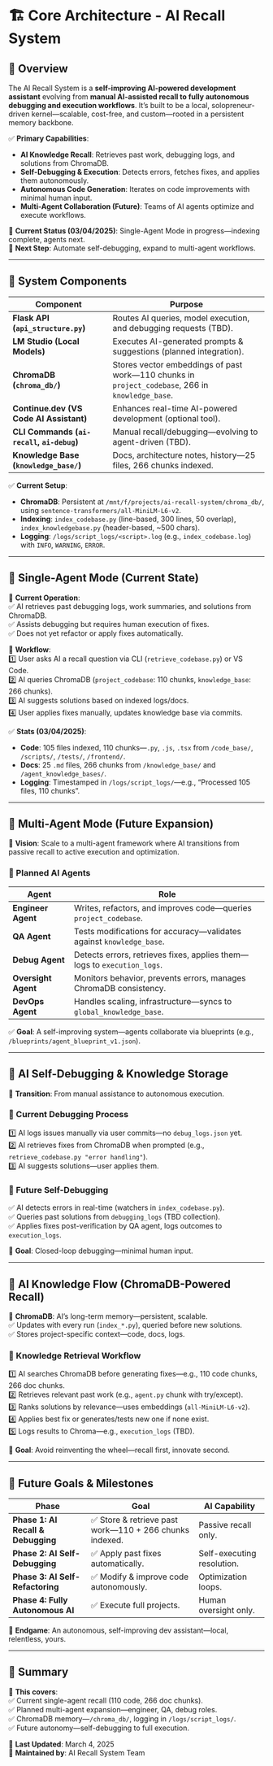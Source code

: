 # 🏗️ Core Architecture - AI Recall System

## 📌 Overview

The AI Recall System is a **self-improving AI-powered development assistant** evolving from **manual AI-assisted recall to fully autonomous debugging and execution workflows**. It’s built to be a local, solopreneur-driven kernel—scalable, cost-free, and custom—rooted in a persistent memory backbone.

✅ **Primary Capabilities**:  

- **AI Knowledge Recall**: Retrieves past work, debugging logs, and solutions from ChromaDB.  
- **Self-Debugging & Execution**: Detects errors, fetches fixes, and applies them autonomously.  
- **Autonomous Code Generation**: Iterates on code improvements with minimal human input.  
- **Multi-Agent Collaboration (Future)**: Teams of AI agents optimize and execute workflows.  

🚀 **Current Status (03/04/2025)**: Single-Agent Mode in progress—indexing complete, agents next.  
📌 **Next Step**: Automate self-debugging, expand to multi-agent workflows.

---

## 📌 System Components

| **Component** | **Purpose** |
|---------------|-------------|
| **Flask API (`api_structure.py`)** | Routes AI queries, model execution, and debugging requests (TBD). |
| **LM Studio (Local Models)** | Executes AI-generated prompts & suggestions (planned integration). |
| **ChromaDB (`chroma_db/`)** | Stores vector embeddings of past work—110 chunks in `project_codebase`, 266 in `knowledge_base`. |
| **Continue.dev (VS Code AI Assistant)** | Enhances real-time AI-powered development (optional tool). |
| **CLI Commands (`ai-recall`, `ai-debug`)** | Manual recall/debugging—evolving to agent-driven (TBD). |
| **Knowledge Base (`knowledge_base/`)** | Docs, architecture notes, history—25 files, 266 chunks indexed. |

✅ **Current Setup**:  

- **ChromaDB**: Persistent at `/mnt/f/projects/ai-recall-system/chroma_db/`, using `sentence-transformers/all-MiniLM-L6-v2`.  
- **Indexing**: `index_codebase.py` (line-based, 300 lines, 50 overlap), `index_knowledgebase.py` (header-based, ~500 chars).  
- **Logging**: `/logs/script_logs/<script>.log` (e.g., `index_codebase.log`) with `INFO`, `WARNING`, `ERROR`.

---

## 📌 Single-Agent Mode (Current State)

📌 **Current Operation**:  
✅ AI retrieves past debugging logs, work summaries, and solutions from ChromaDB.  
✅ Assists debugging but requires human execution of fixes.  
✅ Does not yet refactor or apply fixes automatically.  

🔹 **Workflow**:  
1️⃣ User asks AI a recall question via CLI (`retrieve_codebase.py`) or VS Code.  
2️⃣ AI queries ChromaDB (`project_codebase`: 110 chunks, `knowledge_base`: 266 chunks).  
3️⃣ AI suggests solutions based on indexed logs/docs.  
4️⃣ User applies fixes manually, updates knowledge base via commits.  

✅ **Stats (03/04/2025)**:  

- **Code**: 105 files indexed, 110 chunks—`.py`, `.js`, `.tsx` from `/code_base/`, `/scripts/`, `/tests/`, `/frontend/`.  
- **Docs**: 25 `.md` files, 266 chunks from `/knowledge_base/` and `/agent_knowledge_bases/`.  
- **Logging**: Timestamped in `/logs/script_logs/`—e.g., “Processed 105 files, 110 chunks”.

---

## 📌 Multi-Agent Mode (Future Expansion)

📌 **Vision**: Scale to a multi-agent framework where AI transitions from passive recall to active execution and optimization.  

### 🔹 Planned AI Agents

| **Agent** | **Role** |
|-----------|----------|
| **Engineer Agent** | Writes, refactors, and improves code—queries `project_codebase`. |
| **QA Agent** | Tests modifications for accuracy—validates against `knowledge_base`. |
| **Debug Agent** | Detects errors, retrieves fixes, applies them—logs to `execution_logs`. |
| **Oversight Agent** | Monitors behavior, prevents errors, manages ChromaDB consistency. |
| **DevOps Agent** | Handles scaling, infrastructure—syncs to `global_knowledge_base`. |

✅ **Goal**: A self-improving system—agents collaborate via blueprints (e.g., `/blueprints/agent_blueprint_v1.json`).

---

## 📌 AI Self-Debugging & Knowledge Storage

📌 **Transition**: From manual assistance to autonomous execution.  

### 🔹 Current Debugging Process

1️⃣ AI logs issues manually via user commits—no `debug_logs.json` yet.  
2️⃣ AI retrieves fixes from ChromaDB when prompted (e.g., `retrieve_codebase.py "error handling"`).  
3️⃣ AI suggests solutions—user applies them.  

### 🔹 Future Self-Debugging

✅ AI detects errors in real-time (watchers in `index_codebase.py`).  
✅ Queries past solutions from `debugging_logs` (TBD collection).  
✅ Applies fixes post-verification by QA agent, logs outcomes to `execution_logs`.  

🚀 **Goal**: Closed-loop debugging—minimal human input.

---

## 📌 AI Knowledge Flow (ChromaDB-Powered Recall)

📌 **ChromaDB**: AI’s long-term memory—persistent, scalable.  
✅ Updates with every run (`index_*.py`), queried before new solutions.  
✅ Stores project-specific context—code, docs, logs.  

### 🔹 Knowledge Retrieval Workflow

1️⃣ AI searches ChromaDB before generating fixes—e.g., 110 code chunks, 266 doc chunks.  
2️⃣ Retrieves relevant past work (e.g., `agent.py` chunk with try/except).  
3️⃣ Ranks solutions by relevance—uses embeddings (`all-MiniLM-L6-v2`).  
4️⃣ Applies best fix or generates/tests new one if none exist.  
5️⃣ Logs results to Chroma—e.g., `execution_logs` (TBD).

🚀 **Goal**: Avoid reinventing the wheel—recall first, innovate second.

---

## 📌 Future Goals & Milestones

| **Phase** | **Goal** | **AI Capability** |
|-----------|----------|-------------------|
| **Phase 1: AI Recall & Debugging** | ✅ Store & retrieve past work—110 + 266 chunks indexed. | Passive recall only. |
| **Phase 2: AI Self-Debugging** | ✅ Apply past fixes automatically. | Self-executing resolution. |
| **Phase 3: AI Self-Refactoring** | ✅ Modify & improve code autonomously. | Optimization loops. |
| **Phase 4: Fully Autonomous AI** | ✅ Execute full projects. | Human oversight only. |

🚀 **Endgame**: An autonomous, self-improving dev assistant—local, relentless, yours.

---

## 📌 Summary

📌 **This covers**:  
✅ Current single-agent recall (110 code, 266 doc chunks).  
✅ Planned multi-agent expansion—engineer, QA, debug roles.  
✅ ChromaDB memory—`/chroma_db/`, logging in `/logs/script_logs/`.  
✅ Future autonomy—self-debugging to full execution.  

📅 **Last Updated**: March 4, 2025  
🔹 **Maintained by**: AI Recall System Team
